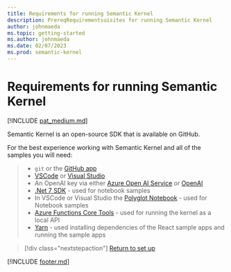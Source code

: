 ```yaml
---
title: Requirements for running Semantic Kernel
description: PrereqRequirementsuisites for running Semantic Kernel
author: johnmaeda
ms.topic: getting-started
ms.author: johnmaeda
ms.date: 02/07/2023
ms.prod: semantic-kernel
---
```

# Requirements for running Semantic Kernel

[!INCLUDE [pat_medium.md](../includes/pat_medium.md)]

Semantic Kernel is an open-source SDK that is available on GitHub.  

For the best experience working with Semantic Kernel and all of the samples you will need:

> * `git` or the [GitHub app](https://desktop.github.com/) 
> * [VSCode](https://code.visualstudio.com/Download) or [Visual Studio](https://visualstudio.microsoft.com/downloads/) 
> * An OpenAI key via either [Azure Open AI Service](https://learn.microsoft.com/azure/cognitive-services/openai/quickstart?pivots=programming-language-studio) or [OpenAI](https://openai.com/api/)
> * [.Net 7 SDK](https://dotnet.microsoft.com/en-us/download) - used for notebook samples
> * In VSCode or Visual Studio the [Polyglot Notebook](https://marketplace.visualstudio.com/items?itemName=ms-dotnettools.dotnet-interactive-vscode) - used for Notebook samples
> * [Azure Functions Core Tools](https://learn.microsoft.com/azure/azure-functions/functions-run-local) - used for running the kernel as a local API
> * [Yarn](https://yarnpkg.com/getting-started/install) - used installing dependencies of the React sample apps and running the sample apps

> [!div class="nextstepaction"]
> [Return to set up](setup)

[!INCLUDE [footer.md](../includes/footer.md)]
